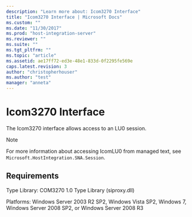 ```yaml
---
description: "Learn more about: Icom3270 Interface"
title: "Icom3270 Interface | Microsoft Docs"
ms.custom: ""
ms.date: "11/30/2017"
ms.prod: "host-integration-server"
ms.reviewer: ""
ms.suite: ""
ms.tgt_pltfrm: ""
ms.topic: "article"
ms.assetid: ae17ff72-ed3e-48e1-833d-0f2295fe569e
caps.latest.revision: 3
author: "christopherhouser"
ms.author: "test"
manager: "anneta"
---
```

# Icom3270 Interface
The Icom3270 interface allows access to an LU0 session.  
  
> [!NOTE]
>  For more information about accessing IcomLU0 from managed text, see `Microsoft.HostIntegration.SNA.Session`.  
  
## Requirements  
 Type Library: COM3270 1.0 Type Library (siproxy.dll)  
  
 Platforms:  Windows Server 2003 R2 SP2, Windows Vista SP2, Windows 7, Windows Server 2008 SP2, or Windows Server 2008 R3

